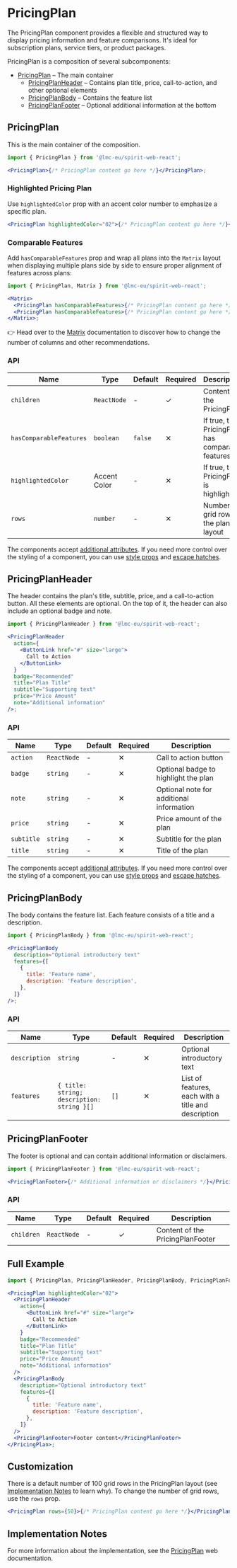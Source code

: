 # PricingPlan

The PricingPlan component provides a flexible and structured way to display pricing information and feature comparisons. It's ideal for subscription plans, service tiers, or product packages.

PricingPlan is a composition of several subcomponents:

- [PricingPlan](#pricingPlan) – The main container
  - [PricingPlanHeader](#pricingplanHeader) – Contains plan title, price, call-to-action, and other optional elements
  - [PricingPlanBody](#pricingplanBody) – Contains the feature list
  - [PricingPlanFooter](#pricingplanFooter) – Optional additional information at the bottom

## PricingPlan

This is the main container of the composition.

```jsx
import { PricingPlan } from '@lmc-eu/spirit-web-react';

<PricingPlan>{/* PricingPlan content go here */}</PricingPlan>;
```

### Highlighted Pricing Plan

Use `highlightedColor` prop with an accent color number to emphasize a specific plan.

```jsx
<PricingPlan highlightedColor="02">{/* PricingPlan content go here */}</PricingPlan>
```

### Comparable Features

Add `hasComparableFeatures` prop and wrap all plans into the `Matrix` layout when displaying multiple plans side by side to ensure proper alignment of features across plans:

```jsx
import { PricingPlan, Matrix } from '@lmc-eu/spirit-web-react';

<Matrix>
  <PricingPlan hasComparableFeatures>{/* PricingPlan content go here */}</PricingPlan>
  <PricingPlan hasComparableFeatures>{/* PricingPlan content go here */}</PricingPlan>
</Matrix>;
```

👉 Head over to the [Matrix][matrix-documentation] documentation to discover how to change the number of columns and other recommendations.

### API

| Name                    | Type         | Default | Required | Description                                      |
| ----------------------- | ------------ | ------- | -------- | ------------------------------------------------ |
| `children`              | `ReactNode`  | -       | ✓        | Content of the PricingPlan                       |
| `hasComparableFeatures` | `boolean`    | `false` | ✕        | If true, the PricingPlan has comparable features |
| `highlightedColor`      | Accent Color | -       | ✕        | If true, the PricingPlan is highlighted          |
| `rows`                  | `number`     | -       | ✕        | Number of grid rows in the plan layout           |

The components accept [additional attributes][readme-additional-attributes].
If you need more control over the styling of a component, you can use [style props][readme-style-props]
and [escape hatches][readme-escape-hatches].

## PricingPlanHeader

The header contains the plan's title, subtitle, price, and a call-to-action button. All these elements are optional.
On the top of it, the header can also include an optional badge and note.

```jsx
import { PricingPlanHeader } from '@lmc-eu/spirit-web-react';

<PricingPlanHeader
  action={
    <ButtonLink href="#" size="large">
      Call to Action
    </ButtonLink>
  }
  badge="Recommended"
  title="Plan Title"
  subtitle="Supporting text"
  price="Price Amount"
  note="Additional information"
/>;
```

### API

| Name       | Type        | Default | Required | Description                              |
| ---------- | ----------- | ------- | -------- | ---------------------------------------- |
| `action`   | `ReactNode` | -       | ✕        | Call to action button                    |
| `badge`    | `string`    | -       | ✕        | Optional badge to highlight the plan     |
| `note`     | `string`    | -       | ✕        | Optional note for additional information |
| `price`    | `string`    | -       | ✕        | Price amount of the plan                 |
| `subtitle` | `string`    | -       | ✕        | Subtitle for the plan                    |
| `title`    | `string`    | -       | ✕        | Title of the plan                        |

The components accept [additional attributes][readme-additional-attributes].
If you need more control over the styling of a component, you can use [style props][readme-style-props]
and [escape hatches][readme-escape-hatches].

## PricingPlanBody

The body contains the feature list. Each feature consists of a title and a description.

```jsx
import { PricingPlanBody } from '@lmc-eu/spirit-web-react';

<PricingPlanBody
  description="Optional introductory text"
  features={[
    {
      title: 'Feature name',
      description: 'Feature description',
    },
  ]}
/>;
```

### API

| Name          | Type                                       | Default | Required | Description                                         |
| ------------- | ------------------------------------------ | ------- | -------- | --------------------------------------------------- |
| `description` | `string`                                   | -       | ✕        | Optional introductory text                          |
| `features`    | `{ title: string; description: string }[]` | `[]`    | ✕        | List of features, each with a title and description |

## PricingPlanFooter

The footer is optional and can contain additional information or disclaimers.

```jsx
import { PricingPlanFooter } from '@lmc-eu/spirit-web-react';

<PricingPlanFooter>{/* Additional information or disclaimers */}</PricingPlanFooter>;
```

### API

| Name       | Type        | Default | Required | Description                      |
| ---------- | ----------- | ------- | -------- | -------------------------------- |
| `children` | `ReactNode` | -       | ✓        | Content of the PricingPlanFooter |

## Full Example

```jsx
import { PricingPlan, PricingPlanHeader, PricingPlanBody, PricingPlanFooter } from '@lmc-eu/spirit-web-react';

<PricingPlan highlightedColor="02">
  <PricingPlanHeader
    action={
      <ButtonLink href="#" size="large">
        Call to Action
      </ButtonLink>
    }
    badge="Recommended"
    title="Plan Title"
    subtitle="Supporting text"
    price="Price Amount"
    note="Additional information"
  />
  <PricingPlanBody
    description="Optional introductory text"
    features={[
      {
        title: 'Feature name',
        description: 'Feature description',
      },
    ]}
  />
  <PricingPlanFooter>Footer content</PricingPlanFooter>
</PricingPlan>;
```

## Customization

There is a default number of 100 grid rows in the PricingPlan layout (see
[Implementation Notes](#implementation-notes) to learn why). To change the
number of grid rows, use the `rows` prop.

```jsx
<PricingPlan rows={50}>{/* PricingPlan content go here */}</PricingPlan>
```

## Implementation Notes

For more information about the implementation, see the [PricingPlan][pricing-plan-web-documentation] web documentation.

[matrix-documentation]: https://github.com/lmc-eu/spirit-design-system/blob/main/packages/web-react/src/components/Matrix/README.md
[pricing-plan-web-documentation]: https://github.com/lmc-eu/spirit-design-system/tree/main/packages/web/src/scss/components/PricingPlan/README.md#implementation-notes
[readme-additional-attributes]: https://github.com/lmc-eu/spirit-design-system/blob/main/packages/web-react/README.md#additional-attributes
[readme-escape-hatches]: https://github.com/lmc-eu/spirit-design-system/blob/main/packages/web-react/README.md#escape-hatches
[readme-style-props]: https://github.com/lmc-eu/spirit-design-system/blob/main/packages/web-react/README.md#style-props
